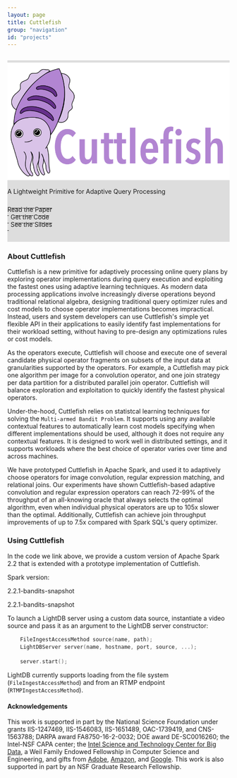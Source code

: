 ```yaml
---
layout: page
title: Cuttlefish
group: "navigation"
id: "projects"
---
```


<link href="https://maxcdn.bootstrapcdn.com/bootstrap/3.3.6/css/bootstrap.min.css" rel="stylesheet">

<div class="jumbotron" style="background-image: none; background-color: #ddd; background-size: cover; height: auto; padding: 5px 0 10px 0; margin-top: 2em">
  <img src="../../images/projects/cuttlefish.png" alt="Logo" style="width: 40rem" />
  <p>A Lightweight Primitive for Adaptive Query Processing</p>
  <p>
  	<a class="btn btn-primary btn-lg label-primary" href="https://arxiv.org/abs/1802.09180" role="button" style="width: 180px;"><span style="position: relative; top:10px">Read the Paper</span><br/><small>&nbsp;</small></a>
    <a class="btn btn-primary btn-lg label-primary" href="https://github.com/tomerk/spark/tree/cuttlefish-spark-2.2-prototype" role="button" style="width: 180px;"><span style="position: relative; top:10px">Get the Code</span><br/><small>&nbsp;</small></a>
    <a class="btn btn-primary btn-lg label-primary" href="cuttlefish-slides.pdf" role="button" style="width: 180px;"><span style="position: relative; top:10px">See the Slides</span><br/><small>&nbsp;</small></a>
  </p>
</div>

### About Cuttlefish

Cuttlefish is a new primitive for adaptively processing online query plans by exploring operator implementations during query execution and exploiting the fastest ones using adaptive learning techniques. As modern data processing applications involve increasingly diverse operations beyond traditional relational algebra, designing traditional query optimizer rules and cost models to choose operator implementations becomes impractical. Instead, users and system developers can use Cuttlefish's simple yet flexible API in their applications to easily identify fast implementations for their workload setting, without having to pre-design any optimizations rules or cost models.

As the operators execute, Cuttlefish will choose and execute one of several candidate physical operator fragments on subsets of the input data at granularities supported by the operators. For example, a Cuttlefish may pick one algorithm per image for a convolution operator, and one join strategy per data partition for a distributed parallel join operator. Cuttlefish will balance exploration and exploitation to quickly identify the fastest physical operators.

Under-the-hood, Cuttlefish relies on statistcal learning techniques for solving the `Multi-armed Bandit Problem`. It supports using any available contextual features to automatically learn cost models specifying when different implementations should be used, although it does not require any contextual features. It is designed to work well in distributed settings, and it supports workloads where the best choice of operator varies over time and across machines.

We have prototyped Cuttlefish in Apache Spark, and used it to adaptively choose operators for image convolution, regular expression matching, and relational joins. Our experiments have shown Cuttlefish-based adaptive convolution and regular expression operators can reach 72-99% of the throughput of an all-knowing oracle that always selects the optimal algorithm, even when individual physical operators are up to 105x slower than the optimal. Additionally, Cuttlefish can achieve join throughput improvements of up to 7.5x compared with Spark SQL's query optimizer.

### Using Cuttlefish

In the code we link above, we provide a custom version of Apache Spark 2.2 that is extended with a prototype implementation of Cuttlefish.

Spark version:

2.2.1-bandits-snapshot

  <version>2.2.1-bandits-snapshot</version>

To launch a LightDB server using a custom data source, instantiate a video source and pass it as an argument to the LightDB server constructor:

```c
    FileIngestAccessMethod source(name, path);
    LightDBServer server(name, hostname, port, source, ...);

    server.start();
```

LightDB currently supports loading from the file system (`FileIngestAccessMethod`) and from an RTMP endpoint (`RTMPIngestAccessMethod`).

#### Acknowledgements

This work is supported in part by the National Science Foundation under grants IIS-1247469, IIS-1546083, IIS-1651489, OAC-1739419, and CNS-1563788; DARPA award FA8750-16-2-0032; DOE award DE-SC0016260; the Intel-NSF CAPA center; the [Intel Science and Technology Center for Big
Data](http://istc-bigdata.org), a Weil Family Endowed Fellowship in Computer Science and Engineering, and gifts from [Adobe](http://www.adobe.com), [Amazon](https://www.amazon.com), and [Google](https://google.com). This work is also supported in part by an NSF Graduate Research Fellowship.

&nbsp;
